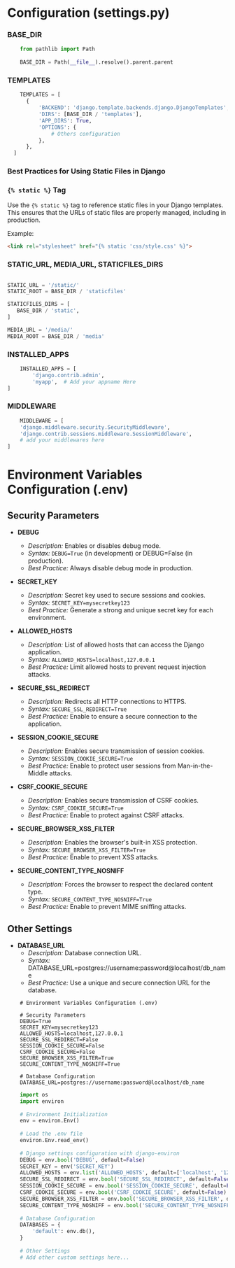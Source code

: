 # Configuration (settings.py)

###  BASE_DIR
```python
    from pathlib import Path
      
    BASE_DIR = Path(__file__).resolve().parent.parent
```

###  TEMPLATES
```python
    TEMPLATES = [
      {
          'BACKEND': 'django.template.backends.django.DjangoTemplates',
          'DIRS': [BASE_DIR / 'templates'],
          'APP_DIRS': True,
          'OPTIONS': {
              # Others configuration
          },
      },
  ]
```
### Best Practices for Using Static Files in Django

### `{% static %}` Tag
Use the `{% static %}` tag to reference static files in your Django templates. This ensures that the URLs of static files are properly managed, including in production.

Example:
```html
<link rel="stylesheet" href="{% static 'css/style.css' %}">
```

### STATIC_URL, MEDIA_URL, STATICFILES_DIRS
```python

STATIC_URL = '/static/'
STATIC_ROOT = BASE_DIR / 'staticfiles'

STATICFILES_DIRS = [
   BASE_DIR / 'static', 
]

MEDIA_URL = '/media/'
MEDIA_ROOT = BASE_DIR / 'media'
```

### INSTALLED_APPS 
```python
    INSTALLED_APPS = [
        'django.contrib.admin',
        'myapp',  # Add your appname Here 
]
```

### MIDDLEWARE 
```python
    MIDDLEWARE = [
    'django.middleware.security.SecurityMiddleware',
    'django.contrib.sessions.middleware.SessionMiddleware',
    # add your middlewares here 
]
```
# Environment Variables Configuration (.env)

## Security Parameters

- **DEBUG**
  - *Description:* Enables or disables debug mode.
  - *Syntax:* `DEBUG=True` (in development) or DEBUG=False (in production).
  - *Best Practice:* Always disable debug mode in production.

- **SECRET_KEY**
  - *Description:* Secret key used to secure sessions and cookies.
  - *Syntax:* `SECRET_KEY=mysecretkey123`
  - *Best Practice:* Generate a strong and unique secret key for each environment.

- **ALLOWED_HOSTS**
  - *Description:* List of allowed hosts that can access the Django application.
  - *Syntax:* `ALLOWED_HOSTS=localhost,127.0.0.1`
  - *Best Practice:* Limit allowed hosts to prevent request injection attacks.

- **SECURE_SSL_REDIRECT**
  - *Description:* Redirects all HTTP connections to HTTPS.
  - *Syntax:* `SECURE_SSL_REDIRECT=True`
  - *Best Practice:* Enable to ensure a secure connection to the application.

- **SESSION_COOKIE_SECURE**
  - *Description:* Enables secure transmission of session cookies.
  - *Syntax:* `SESSION_COOKIE_SECURE=True`
  - *Best Practice:* Enable to protect user sessions from Man-in-the-Middle attacks.

- **CSRF_COOKIE_SECURE**
  - *Description:* Enables secure transmission of CSRF cookies.
  - *Syntax:* `CSRF_COOKIE_SECURE=True`
  - *Best Practice:* Enable to protect against CSRF attacks.

- **SECURE_BROWSER_XSS_FILTER**
  - *Description:* Enables the browser's built-in XSS protection.
  - *Syntax:* `SECURE_BROWSER_XSS_FILTER=True`
  - *Best Practice:* Enable to prevent XSS attacks.

- **SECURE_CONTENT_TYPE_NOSNIFF**
  - *Description:* Forces the browser to respect the declared content type.
  - *Syntax:* `SECURE_CONTENT_TYPE_NOSNIFF=True`
  - *Best Practice:* Enable to prevent MIME sniffing attacks.

## Other Settings

- **DATABASE_URL**
  - *Description:* Database connection URL.
  - *Syntax:* DATABASE_URL=postgres://username:password@localhost/db_name
  - *Best Practice:* Use a unique and secure connection URL for the database.

```text
    # Environment Variables Configuration (.env)
    
    # Security Parameters
    DEBUG=True
    SECRET_KEY=mysecretkey123
    ALLOWED_HOSTS=localhost,127.0.0.1
    SECURE_SSL_REDIRECT=False
    SESSION_COOKIE_SECURE=False
    CSRF_COOKIE_SECURE=False
    SECURE_BROWSER_XSS_FILTER=True
    SECURE_CONTENT_TYPE_NOSNIFF=True
    
    # Database Configuration
    DATABASE_URL=postgres://username:password@localhost/db_name
```

```python
    import os
    import environ
    
    # Environment Initialization
    env = environ.Env()
    
    # Load the .env file
    environ.Env.read_env()
    
    # Django settings configuration with django-environ
    DEBUG = env.bool('DEBUG', default=False)
    SECRET_KEY = env('SECRET_KEY')
    ALLOWED_HOSTS = env.list('ALLOWED_HOSTS', default=['localhost', '127.0.0.1'])
    SECURE_SSL_REDIRECT = env.bool('SECURE_SSL_REDIRECT', default=False)
    SESSION_COOKIE_SECURE = env.bool('SESSION_COOKIE_SECURE', default=False)
    CSRF_COOKIE_SECURE = env.bool('CSRF_COOKIE_SECURE', default=False)
    SECURE_BROWSER_XSS_FILTER = env.bool('SECURE_BROWSER_XSS_FILTER', default=True)
    SECURE_CONTENT_TYPE_NOSNIFF = env.bool('SECURE_CONTENT_TYPE_NOSNIFF', default=True)
    
    # Database Configuration
    DATABASES = {
        'default': env.db(),
    }
    
    # Other Settings
    # Add other custom settings here...
```
